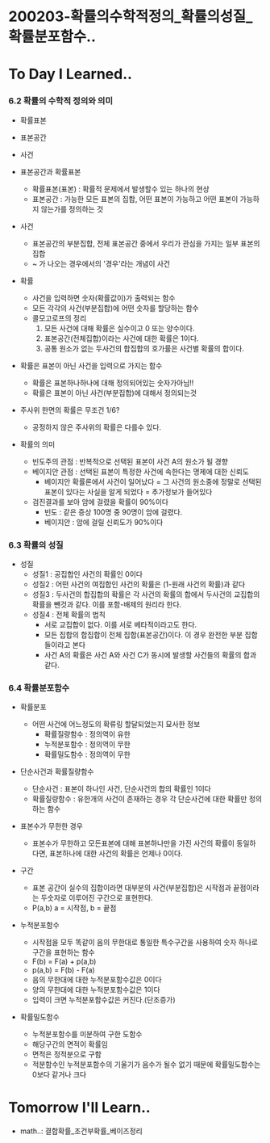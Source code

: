 # 200203-확률의수학적정의_확률의성질_확률분포함수..
# To Day I Learned..

### 6.2 확률의 수학적 정의와 의미
- 확률표본
- 표본공간
- 사건

- 표본공간과 확률표본
	- 확률표본(표본) : 확률적 문제에서 발생할수 있는 하나의 현상
	- 표본공간 : 가능한 모든 표본의 집합, 어떤 표본이 가능하고 어떤 표본이 가능하지 않는가를 정의하는 것

- 사건
	- 표본공간의 부분집합, 전체 표본공간 중에서 우리가 관심을 가지는 일부 표본의 집합
	- ~ 가 나오는 경우에서의 '경우'라는 개념이 사건
- 확률
	- 사건을 입력하면 숫자(확률값이)가 출력되는 함수
	- 모든 각각의 사건(부분집합)에 어떤 숫자를 할당하는 함수
	- 콜모고로프의 정리
		1. 모든 사건에 대해 확률은 실수이고 0 또는 양수이다.
		2. 표본공간(전체집합)이라는 사건에 대한 확률은 1이다.
		3. 공통 원소가 없는 두사건의 합집합의 호가률은 사건별 확률의 합이다.
- 확률은 표본이 아닌 사건을 입력으로 가지는 함수
	- 확률은 표본하나하나에 대해 정의되어있는 숫자가아님!!
	- 확률은 표본이 아닌 사건(부분집합)에 대해서 정의되는것

- 주사위 한면의 확률은 무조건 1/6?
	- 공정하지 않은 주사위의 확률은 다를수 있다.
- 확률의 의미
	- 빈도주의 관점 : 반복적으로 선택된 표본이 사건 A의 원소가 될 경향
	- 베이지안 관점 : 선택된 표본이 특정한 사건에 속한다는 명제에 대한 신뢰도
		- 베이지안 확률론에서 사건이 일어났다 = 그 사건의 원소중에 정말로 선택된 표본이 있다는 사실을 알게 되었다 = 추가정보가 들어있다
	- 검진결과를 보아 암에 걸렸을 확률이 90%이다
		- 빈도 : 같은 증상 100명 중 90명이 암에 걸렸다.
		- 베이지안 : 암에 걸릴 신뢰도가 90%이다

### 6.3 확률의 성질
- 성질
	- 성질1 : 공집합인 사건의 확률인 0이다
	- 성질2 : 어떤 사건의 여집합인 사건의 확률은 (1-원래 사건의 확률)과 같다
	- 성질3 : 두사건의 합집합의 확률은 각 사건의 확률의 합에서 두사건의 교집합의 확률을 뺀것과 같다. 이를 포함-배제의 원리라 한다.
	- 성질4 : 전체 확률의 법칙
		- 서로 교집합이 없다. 이를 서로 베타적이라고도 한다.
		- 모든 집합의 합집합이 전체 집합(표본공간)이다. 이 경우 완전한 부분 집합들이라고 본다
		- 사건 A의 확률은 사건 A와 사건 C가 동시에 발생할 사건들의 확률의 합과 같다.

### 6.4 확률분포함수
- 확률분포
	- 어떤 사건에 어느정도의 확류링 할달되었는지 묘사한 정보
        - 확률질량함수 : 정의역이 유한
        - 누적분포함수 : 정의역이 무한
        - 확률밀도함수 : 정의역이 무한

- 단순사건과 확률질량함수
    - 단순사건 : 표본이 하나인 사건, 단순사건의 합의 확률인 1이다
    - 확률질량함수 : 유한개의 사건이 존재하는 경우 각 단순사건에 대한 확률만 정의하는 함수

- 표본수가 무한한 경우
    - 표본수가 무한하고 모든표본에 대해 표본하나만을 가진 사건의 확률이 동일하다면, 표본하나에 대한 사건의 확률은 언제나 0이다.

- 구간
    - 표본 공간이 실수의 집합이라면 대부분의 사건(부분집합)은 시작점과 끝점이라는 두숫자로 이루어진 구간으로 표현한다.
    - P(a,b) a = 시작점, b = 끝점

- 누적분포함수
    - 시작점을 모두 똑같이 음의 무한대로 통일한 특수구간을 사용하여 숫자 하나로 구간을 표현하는 함수
    - F(b) = F(a) + p(a,b)
    - p(a,b) = F(b) - F(a)
    - 음의 무한대에 대한 누적분포함수값은 0이다
    - 양의 무한대에 대한 누적분포함수값은 1이다
    - 입력이 크면 누적분포함수값은 커진다.(단조증가)
- 확률밀도함수
	- 누적분포함수를 미분하여 구한 도함수
	- 해당구간의 면적이 확률임
	- 면적은 정적분으로 구함
	- 적분함수인 누적분포함수의 기울기가 음수가 될수 없기 때문에 확률밀도함수는 0보다 같거나 크다



# Tomorrow I'll Learn..

- math..: 결합확률_조건부확률_베이즈정리
